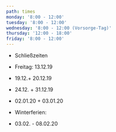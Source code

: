 ```yaml
---
path: times
monday: '8:00 - 12:00'
tuesday: '8:00 - 12:00'
wednesday: '8:00 - 12:00 (Vorsorge-Tag)'
thursday: '12:00 - 18:00'
friday: '8:00 - 12:00'
---
```

* Schließzeiten
* Freitag: 13.12.19 
* 19.12.+ 20.12.19
* 24.12. + 31.12.19
* 02.01.20 + 03.01.20



* Winterferien:
* 03.02. - 08.02.20
